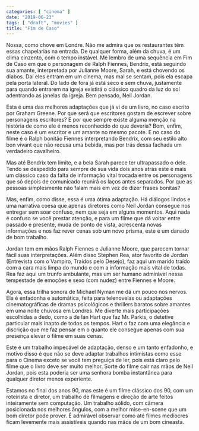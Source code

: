 ```yaml
---
categories: [ "cinema" ]
date: "2019-06-23"
tags: [ "draft", "movies" ]
title: "Fim de Caso"
---
```

Nossa, como chove em Londre. Não me admira que os restaurantes têm
essas chapelarias na entrada. De qualquer forma, além da chuva, é um
clima cinzento, com o tempo instável. Me lembro de uma sequência em Fim
de Caso em que o personagem de Ralph Fiennes, Bendrix, está seguindo
sua amante, interpretada por Julianne Moore, Sarah, e está chovendo
os diabos. Daí eles entram em um cinema, mas mal se sentam, pois ela
escapa pela porta lateral. Do lado de fora já está seco e sem chuva,
justamente para quando entrarem na igreja existirá o clássico quadro
da luz do sol adentrando as janelas da igreja. Bem pensado, Neil Jordan.

Esta é uma das melhores adaptações que já vi de um livro, no caso
escrito por Graham Greene. Por que será que escritores gostam de escrever
sobre personagens escritores? E por que sempre existe alguma menção na
história de como ele é menos reconhecido do que deveria? Bom, enfim,
neste caso é um escritor e um amante no mesmo pacote. E no caso do filme
é o Ralph bonitão Fiennes interpretando Bendrix, com seu estilo alto
bon vivant que não recusa uma bebida, mas por trás dessa fachada um
verdadeiro cavalheiro.

Mas até Bendrix tem limite, e a bela Sarah parece ter ultrapassado o
dele. Tendo se despedido para sempre de sua vida dois anos atrás este
é mais um clássico caso da falta de informação vital trocada entre
os personagens que só depois de comunicado reunirá os laços antes
separados. Por que as pessoas simplesmente não falam mais em vez de
dizer frases bonitas?

Mas, enfim, como disse, essa é uma ótima adaptação. Há diálogos
lindos e uma narrativa coesa que apenas diretores como Neil Jordan
consegue nos entregar sem soar confuso, nem que seja em alguns
momentos. Aqui nada é confuso se você prestar atenção, e para um
filme que dá voltar entre passado e presente, muda de ponto de vista,
acrescenta novas informações e nos faz rever cenas sob um novo prisma,
este é um danado de bom trabalho.

Jordan tem em mãos Ralph Fiennes e Julianne Moore, que parecem tornar
fácil suas interpretações. Além disso Stephen Rea, ator favorito
de Jordan (Entrevista com o Vampiro, Traídos pelo Desejo), faz aqui
um marido traído com a cara mais limpa do mundo e com a informação
mais vital de todas. Rea faz aqui um trunfo ambulante, mas um ser humano
admirável nessa tempestade de emoções e sexo (com nudez) entre Fiennes
e Moore.

Agora, essa trilha sonora de Michael Nyman me dá um pouco nos nervos. Ela
é enfadonha e automática, feita para telenovelas ou adaptações
cinematográficas de dramas psicológicos e thrillers baratos sobre
amantes em uma noite chuvosa em Londres. Me diverte mais participações
escolhidas a dedo, como a de Ian Hart que faz Mr. Parkis, o detetive
particular mais inapto de todos os tempos. Hart o faz com uma elegância
e discrição que me faz pensar em o quanto ele consegue apenas com sua
presença elevar o filme em suas cenas.

Este é um trabalho impecável de adaptação, denso e um tanto enfadonho,
e motivo disso é que não se deve adaptar trabalhos intimistas como esse
para o Cinema exceto se você tem preguiça de ler, pois está claro pelo
filme que o livro deve ser muito melhor. Sorte do filme cair nas mãos
de Neil Jordan, pois esta poderia ser uma senhora bomba instantânea
para qualquer diretor menos experiente.

Estamos no final dos anos 90, mas este é um filme clássico dos 90, com
um roteirista e diretor, um trabalho de filmagens e direção de arte
feitos inteiramente sem computação. Um trabalho sólido, com câmera
posicionada nos melhores ângulos, com a melhor mise-en-scene que um bom
diretor pode prover. É admirável observar como até filmes medíocres
ficam levemente mais assistíveis quando nas mãos de um bom cineasta.
